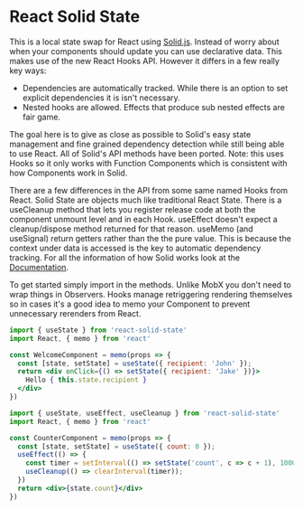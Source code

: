 # React Solid State

This is a local state swap for React using [Solid.js](https://github.com/ryansolid/solid). Instead of worry about when your components should update you can use declarative data. This makes use of the new React Hooks API. However it differs in a few really key ways:
- Dependencies are automatically tracked. While there is an option to set explicit dependencies it is isn't necessary.
- Nested hooks are allowed. Effects that produce sub nested effects are fair game.

The goal here is to give as close as possible to Solid's easy state management and fine grained dependency detection while still being able to use React. All of Solid's API methods have been ported. Note: this uses Hooks so it only works with Function Components which is consistent with how Components work in Solid.

There are a few differences in the API from some same named Hooks from React. Solid State are objects much like traditional React State. There is a useCleanup method that lets you register release code at both the component unmount level and in each Hook. useEffect doesn't expect a cleanup/dispose method returned for that reason. useMemo (and useSignal) return getters rather than the the pure value. This is because the context under data is accessed is the key to automatic dependency tracking. For all the information of how Solid works look at the [Documentation](https://github.com/ryansolid/solid).

To get started simply import in the methods. Unlike MobX you don't need to wrap things in Observers. Hooks manage retriggering rendering themselves so in cases it's a good idea to memo your Component to prevent unnecessary rerenders from React.

```jsx
import { useState } from 'react-solid-state'
import React, { memo } from 'react'

const WelcomeComponent = memo(props => {
  const [state, setState] = useState({ recipient: 'John' });
  return <div onClick={() => setState({ recipient: 'Jake' })}>
    Hello { this.state.recipient }
  </div>
})
```

```jsx
import { useState, useEffect, useCleanup } from 'react-solid-state'
import React, { memo } from 'react'

const CounterComponent = memo(props => {
  const [state, setState] = useState({ count: 0 });
  useEffect(() => {
    const timer = setInterval(() => setState('count', c => c + 1), 1000);
    useCleanup(() => clearInterval(timer));
  })
  return <div>{state.count}</div>
})
```